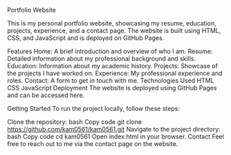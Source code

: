 Portfolio Website

This is my personal portfolio website, showcasing my resume, education, projects, experience, and a contact page. The website is built using HTML, CSS, and JavaScript and is deployed on GitHub Pages.

Features
Home: A brief introduction and overview of who I am.
Resume: Detailed information about my professional background and skills.
Education: Information about my academic history.
Projects: Showcase of the projects I have worked on.
Experience: My professional experience and roles.
Contact: A form to get in touch with me.
Technologies Used
HTML
CSS
JavaScript
Deployment
The website is deployed using GitHub Pages and can be accessed here.

Getting Started
To run the project locally, follow these steps:

Clone the repository:
bash
Copy code
git clone https://github.com/kam0561/kam0561.git
Navigate to the project directory:
bash
Copy code
cd kam0561
Open index.html in your browser.
Contact
Feel free to reach out to me via the contact page on the website.
